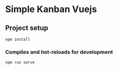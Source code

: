 # Simple Kanban Vuejs

## Project setup
```
npm install
```

### Compiles and hot-reloads for development
```
npm run serve
```